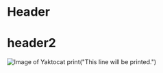 # Header
# header2
![Image of Yaktocat](https://octodex.github.com/images/yaktocat.png)
print("This line will be printed.")
